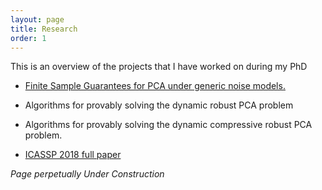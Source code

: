 ```yaml
---
layout: page
title: Research
order: 1
---
```



This is an overview of the projects that I have worked on during my PhD

* [Finite Sample Guarantees for PCA under generic noise models.](PCALimits.html)

* Algorithms for provably solving the dynamic robust PCA problem

* Algorithms for provably solving the dynamic compressive robust PCA problem.

* [ICASSP 2018 full paper](/MERoP_full.pdf)


*Page perpetually Under Construction*



